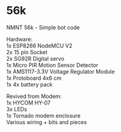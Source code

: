 # 56k
NMNT 56k - Simple bot code

Hardware:\
1x ESP8266 NodeMCU V2\
2x 15 pin Socket\
2x SG92R Digital servo\
1x Micro PIR Motion Sensor Detector\
1x AMS1117-3.3V Voltage Regulator Module\
1x Protoboard 4x6 cm\
1x 4x battery pack

Revived from Modem:\
1x HYCOM HY-07\
3x LEDs\
1x Tornado modem enclosure\
Various wiring + bits and pieces
